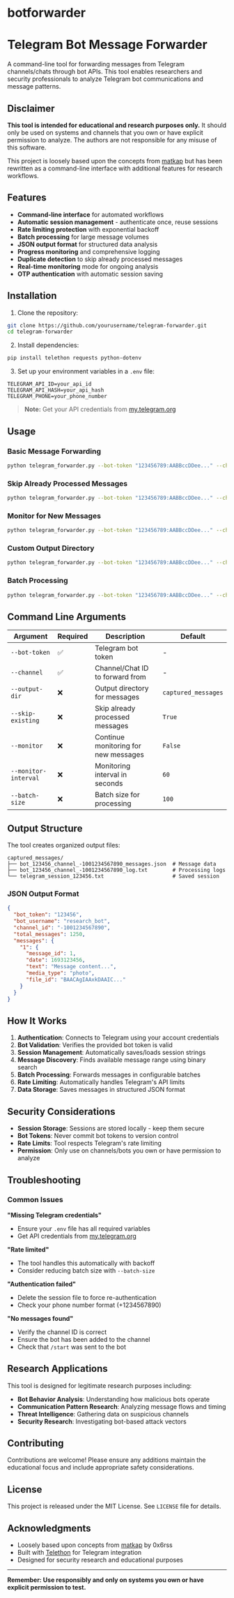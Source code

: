 # botforwarder

# Telegram Bot Message Forwarder

A command-line tool for forwarding messages from Telegram channels/chats through bot APIs. This tool enables researchers and security professionals to analyze Telegram bot communications and message patterns.

## Disclaimer

**This tool is intended for educational and research purposes only.** It should only be used on systems and channels that you own or have explicit permission to analyze. The authors are not responsible for any misuse of this software.

This project is loosely based upon the concepts from [matkap](https://github.com/0x6rss/matkap) but has been rewritten as a command-line interface with additional features for research workflows.

## Features

- **Command-line interface** for automated workflows
- **Automatic session management** - authenticate once, reuse sessions
- **Rate limiting protection** with exponential backoff
- **Batch processing** for large message volumes
- **JSON output format** for structured data analysis
- **Progress monitoring** and comprehensive logging
- **Duplicate detection** to skip already processed messages
- **Real-time monitoring** mode for ongoing analysis
- **OTP authentication** with automatic session saving

## Installation

1. Clone the repository:
```bash
git clone https://github.com/yourusername/telegram-forwarder.git
cd telegram-forwarder
```

2. Install dependencies:
```bash
pip install telethon requests python-dotenv
```

3. Set up your environment variables in a `.env` file:
```env
TELEGRAM_API_ID=your_api_id
TELEGRAM_API_HASH=your_api_hash
TELEGRAM_PHONE=your_phone_number
```

> **Note:** Get your API credentials from [my.telegram.org](https://my.telegram.org)

## Usage

### Basic Message Forwarding

```bash
python telegram_forwarder.py --bot-token "123456789:AABBccDDee..." --channel "-1001234567890"
```

### Skip Already Processed Messages

```bash
python telegram_forwarder.py --bot-token "123456789:AABBccDDee..." --channel "@channelname" --skip-existing
```

### Monitor for New Messages

```bash
python telegram_forwarder.py --bot-token "123456789:AABBccDDee..." --channel "123456789" --monitor --monitor-interval 30
```

### Custom Output Directory

```bash
python telegram_forwarder.py --bot-token "123456789:AABBccDDee..." --channel "-1001234567890" --output-dir "./analysis_data"
```

### Batch Processing

```bash
python telegram_forwarder.py --bot-token "123456789:AABBccDDee..." --channel "-1001234567890" --batch-size 50
```

## Command Line Arguments

| Argument | Required | Description | Default |
|----------|----------|-------------|---------|
| `--bot-token` | ✅ | Telegram bot token | - |
| `--channel` | ✅ | Channel/Chat ID to forward from | - |
| `--output-dir` | ❌ | Output directory for messages | `captured_messages` |
| `--skip-existing` | ❌ | Skip already processed messages | `True` |
| `--monitor` | ❌ | Continue monitoring for new messages | `False` |
| `--monitor-interval` | ❌ | Monitoring interval in seconds | `60` |
| `--batch-size` | ❌ | Batch size for processing | `100` |

## Output Structure

The tool creates organized output files:

```
captured_messages/
├── bot_123456_channel_-1001234567890_messages.json  # Message data
├── bot_123456_channel_-1001234567890_log.txt        # Processing logs
└── telegram_session_123456.txt                      # Saved session
```

### JSON Output Format

```json
{
  "bot_token": "123456",
  "bot_username": "research_bot",
  "channel_id": "-1001234567890",
  "total_messages": 1250,
  "messages": {
    "1": {
      "message_id": 1,
      "date": 1693123456,
      "text": "Message content...",
      "media_type": "photo",
      "file_id": "BAACAgIAAxkDAAIC..."
    }
  }
}
```

## How It Works

1. **Authentication**: Connects to Telegram using your account credentials
2. **Bot Validation**: Verifies the provided bot token is valid
3. **Session Management**: Automatically saves/loads session strings
4. **Message Discovery**: Finds available message range using binary search
5. **Batch Processing**: Forwards messages in configurable batches
6. **Rate Limiting**: Automatically handles Telegram's API limits
7. **Data Storage**: Saves messages in structured JSON format

## Security Considerations

- **Session Storage**: Sessions are stored locally - keep them secure
- **Bot Tokens**: Never commit bot tokens to version control
- **Rate Limits**: Tool respects Telegram's rate limiting
- **Permission**: Only use on channels/bots you own or have permission to analyze

## Troubleshooting

### Common Issues

**"Missing Telegram credentials"**
- Ensure your `.env` file has all required variables
- Get API credentials from [my.telegram.org](https://my.telegram.org)

**"Rate limited"**
- The tool handles this automatically with backoff
- Consider reducing batch size with `--batch-size`

**"Authentication failed"**
- Delete the session file to force re-authentication
- Check your phone number format (+1234567890)

**"No messages found"**
- Verify the channel ID is correct
- Ensure the bot has been added to the channel
- Check that `/start` was sent to the bot

## Research Applications

This tool is designed for legitimate research purposes including:

- **Bot Behavior Analysis**: Understanding how malicious bots operate
- **Communication Pattern Research**: Analyzing message flows and timing
- **Threat Intelligence**: Gathering data on suspicious channels
- **Security Research**: Investigating bot-based attack vectors

## Contributing

Contributions are welcome! Please ensure any additions maintain the educational focus and include appropriate safety considerations.

## License

This project is released under the MIT License. See `LICENSE` file for details.

## Acknowledgments

- Loosely based upon concepts from [matkap](https://github.com/0x6rss/matkap) by 0x6rss
- Built with [Telethon](https://github.com/LonamiWebs/Telethon) for Telegram integration
- Designed for security research and educational purposes

---

**Remember: Use responsibly and only on systems you own or have explicit permission to test.**
